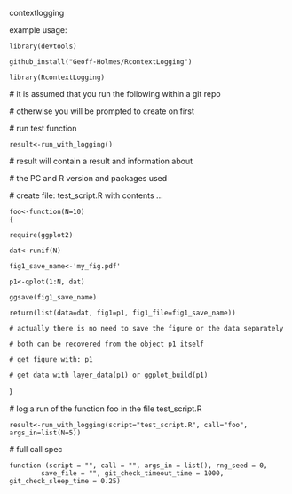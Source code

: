 contextlogging

example usage:

    library(devtools)

    github_install("Geoff-Holmes/RcontextLogging")

    library(RcontextLogging)

\# it is assumed that you run the following within a git repo

\# otherwise you will be prompted to create on first

\# run test function

    result<-run_with_logging()

\# result will contain a result and information about 

\# the PC and R version and packages used


\# create file: test_script.R with contents ...

    foo<-function(N=10)
    {

    require(ggplot2)
    
    dat<-runif(N)
    
    fig1_save_name<-'my_fig.pdf'
    
    p1<-qplot(1:N, dat)
    
    ggsave(fig1_save_name)
    
    return(list(data=dat, fig1=p1, fig1_file=fig1_save_name))
    
    # actually there is no need to save the figure or the data separately
    
    # both can be recovered from the object p1 itself
    
    # get figure with: p1
    
    # get data with layer_data(p1) or ggplot_build(p1)

}

\# log a run of the function foo in the file test_script.R

    result<-run_with_logging(script="test_script.R", call="foo", args_in=list(N=5))

\# full call spec

    function (script = "", call = "", args_in = list(), rng_seed = 0, 
            save_file = "", git_check_timeout_time = 1000, git_check_sleep_time = 0.25)



